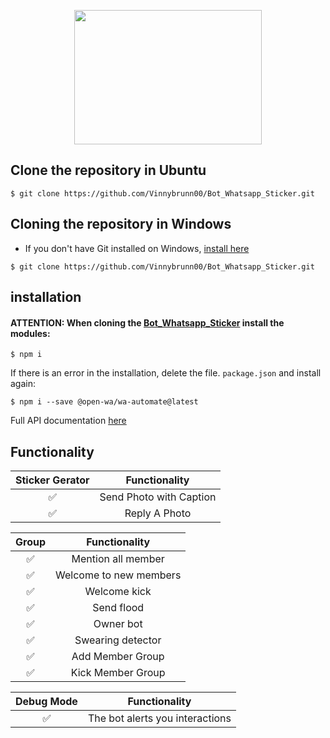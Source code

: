 <p align="center">
<img src="https://user-images.githubusercontent.com/91799009/184020513-3d0b82f2-44db-473b-9487-553ec554a55f.jpeg" width="300" height="215"/>
</p>


## Clone the repository in Ubuntu

```
$ git clone https://github.com/Vinnybrunn00/Bot_Whatsapp_Sticker.git
```

## Cloning the repository in Windows

- If you don't have Git installed on Windows, [install here](https://github.com/git-for-windows/git/releases/download/v2.37.1.windows.1/Git-2.37.1-64-bit.exe)

```
$ git clone https://github.com/Vinnybrunn00/Bot_Whatsapp_Sticker.git
```

## installation 

#### ATTENTION: When cloning the [Bot_Whatsapp_Sticker](https://github.com/Vinnybrunn00/Bot_Whatsapp_Sticker) install the modules:

```
$ npm i
```
If there is an error in the installation, delete the file. ```package.json``` and install again:

```
$ npm i --save @open-wa/wa-automate@latest
```

Full API documentation [here](https://github.com/open-wa/wa-automate-nodejs)


## Functionality

| Sticker Gerator |                Functionality      |
| :-----------: | :--------------------------------: |
|       ✅       | Send Photo with Caption          |
|       ✅       | Reply A Photo                    |


| Group  |                     Functionality         |
| :-----------: | :--------------------------------: |
|       ✅        |   Mention all member             |
|       ✅        |   Welcome to new members         |
|       ✅        |   Welcome kick                   |
|       ✅        |   Send flood                     |
|       ✅        |   Owner bot                      |
|       ✅        |   Swearing detector              |
|       ✅        |   Add Member Group	              |
|       ✅        |   Kick Member Group	            |

| Debug Mode  |                     Functionality    |
| :-----------: | :--------------------------------: |
|       ✅        | The bot alerts you interactions     |





